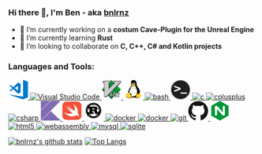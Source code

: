 ### Hi there 👋, I'm Ben - aka <a href="https://github.com/bnlrnz">bnlrnz</a>

- 🔭 I’m currently working on a **costum Cave-Plugin for the Unreal Engine**
- 🌱 I’m currently learning **Rust**
- 👯 I’m looking to collaborate on **C, C++, C# and Kotlin projects**

<h3 align="left">Languages and Tools:</h3>

<p align="left"> <a href="https://code.visualstudio.com/" target="_blank"> <img src="https://raw.githubusercontent.com/github/explore/80688e429a7d4ef2fca1e82350fe8e3517d3494d/topics/visual-studio-code/visual-studio-code.png" alt="Visual Studio Code" width="40" height="40"/> </a>
<a href="https://www.sublimetext.com/" target="_blank"> <img src="https://cdn.worldvectorlogo.com/logos/sublime-text.svg" alt="Visual Studio Code" width="40" height="40"/> </a>
<a href="https://www.vim.org/" target="_blank"> <img src="https://github.com/devicons/devicon/blob/master/icons/vim/vim-original.svg" alt="Vim" width="40" height="40"/> </a>
<a href="https://www.linux.org/" target="_blank"> <img src="https://github.com/devicons/devicon/blob/master/icons/linux/linux-original.svg" alt="linux" width="40" height="40"/> </a>
<a href="https://www.gnu.org/software/bash/" target="_blank"> <img src="https://www.vectorlogo.zone/logos/gnu_bash/gnu_bash-icon.svg" alt="bash" width="40" height="40"/> </a> 
<a href="https://openclassrooms.com/en/courses/4614926-learn-the-command-line-in-terminal" target="_blank"> <img src="https://raw.githubusercontent.com/github/explore/80688e429a7d4ef2fca1e82350fe8e3517d3494d/topics/terminal/terminal.png" alt="bash" width="40" height="40"/> </a> 
<a href="https://www.cprogramming.com/" target="_blank"> <img src="https://github.com/devicons/devicon/tree/master/icons/c/c-original.svg" alt="c" width="40" height="40"/> </a> 
<a href="https://www.w3schools.com/cpp/" target="_blank"> <img src="https://github.com/devicons/devicon/tree/master/icons/cplusplus/cplusplus-original.svg" alt="cplusplus" width="40" height="40"/> </a> 
<a href="https://www.w3schools.com/cs/" target="_blank"> <img src="https://github.com/devicons/devicon/tree/master/icons/csharp/csharp-original.svg" alt="csharp" width="40" height="40"/> </a>
<a href="https://kotlinlang.org/" target="_blank"> <img src="https://github.com/devicons/devicon/blob/master/icons/kotlin/kotlin-plain.svg" alt="kotlin" width="40" height="40"/> </a> 
<a href="https://swift.org/" target="_blank"> <img src="https://github.com/devicons/devicon/blob/master/icons/swift/swift-original.svg" alt="swift" width="40" height="40"/> </a> 
<a href="https://www.rust-lang.org/" target="_blank"> <img src="https://github.com/devicons/devicon/blob/master/icons/rust/rust-plain.svg" alt="rust" width="40" height="40"/> </a>
<a href="https://www.unrealengine.com/en-US/?sessionInvalidated=true" target="_blank"> <img src="https://upload.wikimedia.org/wikipedia/commons/thumb/d/da/Unreal_Engine_Logo.svg/464px-Unreal_Engine_Logo.svg.png" alt="docker" width="40" height="40"/> </a> 
<a href="https://www.docker.com/" target="_blank"> <img src="https://github.com/devicons/devicon/tree/master/icons/docker/docker-original-wordmark.svg" alt="docker" width="40" height="40"/> </a> 
<a href="https://git-scm.com/" target="_blank"> <img src="https://www.vectorlogo.zone/logos/git-scm/git-scm-icon.svg" alt="git" width="40" height="40"/> </a> 
<a href="https://github.com/" target="_blank"> <img src="https://raw.githubusercontent.com/github/explore/78df643247d429f6cc873026c0622819ad797942/topics/github/github.png" alt="GitHub" width="40" height="40"/> </a>
<a href="https://www.nginx.com/" target="_blank"> <img src="https://github.com/devicons/devicon/blob/master/icons/nginx/nginx-original.svg" alt="nginx" width="40" height="40"/> </a>
<a href="https://www.w3.org/html/" target="_blank"> <img src="https://github.com/devicons/devicon/tree/master/icons/html5/html5-original-wordmark.svg" alt="html5" width="40" height="40"/> </a>
<a href="https://webassembly.org/" target="_blank"> <img src="https://upload.wikimedia.org/wikipedia/commons/thumb/1/1f/WebAssembly_Logo.svg/1200px-WebAssembly_Logo.svg.png" alt="webassembly" width="40" height="40"/> </a>
<a href="https://www.mysql.com/" target="_blank"> <img src="https://github.com/devicons/devicon/tree/master/icons/mysql/mysql-original-wordmark.svg" alt="mysql" width="40" height="40"/> </a> 
<a href="https://www.sqlite.org/" target="_blank"> <img src="https://www.vectorlogo.zone/logos/sqlite/sqlite-icon.svg" alt="sqlite" width="40" height="40"/> </a> </p>


[![bnlrnz's github stats](https://github-readme-stats.vercel.app/api?username=bnlrnz&show_icons=true&theme=onedark)](https://github.com/anuraghazra/github-readme-stats)
[![Top Langs](https://github-readme-stats.vercel.app/api/top-langs/?username=bnlrnz&layout=compact&theme=onedark&langs_count=8)](https://github.com/anuraghazra/github-readme-stats)



